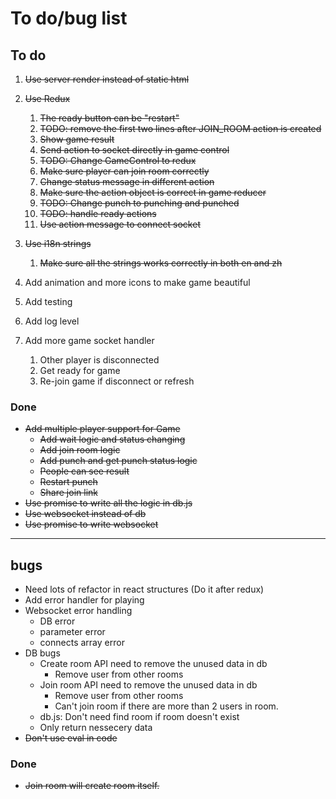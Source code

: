# To do/bug list

## To do

1. ~~Use server render instead of static html~~
1. ~~Use Redux~~
    1. ~~The ready button can be "restart"~~
    1. ~~TODO: remove the first two lines after JOIN_ROOM action is created~~
    1. ~~Show game result~~
    1. ~~Send action to socket directly in game control~~
    1. ~~TODO: Change GameControl to redux~~
    1. ~~Make sure player can join room correctly~~
    1. ~~Change status message in different action~~
    1. ~~Make sure the action object is correct in game reducer~~
    1. ~~TODO: Change punch to punching and punched~~
    1. ~~TODO: handle ready actions~~
    1. ~~Use action message to connect socket~~

1. ~~Use i18n strings~~
    1. ~~Make sure all the strings works correctly in both en and zh~~
1. Add animation and more icons to make game beautiful
1. Add testing
1. Add log level
1. Add more game socket handler
    1. Other player is disconnected
    1. Get ready for game
    1. Re-join game if disconnect or refresh

### Done
- ~~Add multiple player support for Game~~
  - ~~Add wait logic and status changing~~
  - ~~Add join room logic~~
  - ~~Add punch and get punch status logic~~
  - ~~People can see result~~
  - ~~Restart punch~~
  - ~~Share join link~~
- ~~Use promise to write all the logic in db.js~~
- ~~Use websocket instead of db~~
- ~~Use promise to write websocket~~

-----------------
## bugs
- Need lots of refactor in react structures (Do it after redux)
- Add error handler for playing
- Websocket error handling
  - DB error
  - parameter error
  - connects array error
- DB bugs
  - Create room API need to remove the unused data in db
    - Remove user from other rooms
  - Join room API need to remove the unused data in db
    - Remove user from other rooms
    - Can't join room if there are more than 2 users in room.
  - db.js: Don't need find room if room doesn't exist
  - Only return nessecery data
- ~~Don't use eval in code~~

### Done
- ~~Join room will create room itself.~~

